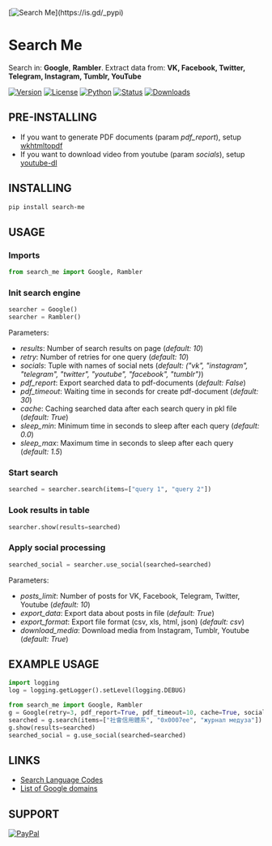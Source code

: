 [![Search Me](https://is.gd/search_me_logo_)](https://is.gd/_pypi)

# Search Me

Search in: **Google**, **Rambler**. Extract data from: **VK, Facebook, Twitter, Telegram, Instagram, Tumblr, YouTube**

[![Version](https://img.shields.io/pypi/v/search-me.svg?style=flat-square&logo=appveyor)](https://pypi.org/project/search-me)
[![License](https://img.shields.io/pypi/l/search-me.svg?style=flat-square&logo=appveyor)](https://pypi.org/project/search-me)
[![Python](https://img.shields.io/pypi/pyversions/search-me.svg?style=flat-square&logo=appveyor)](https://pypi.org/project/search-me)
[![Status](https://img.shields.io/pypi/status/search-me.svg?style=flat-square&logo=appveyor)](https://pypi.org/project/search-me)
[![Downloads](https://static.pepy.tech/personalized-badge/search-me?period=total&units=international_system&left_color=black&right_color=black&left_text=Downloads)](https://pepy.tech/project/search-me)

## PRE-INSTALLING

- If you want to generate PDF documents (param *pdf_report*), setup [wkhtmltopdf](https://is.gd/html2pdf)
- If you want to download video from youtube (param *socials*), setup [youtube-dl](https://is.gd/youtube_dl)

## INSTALLING

```bash
pip install search-me
```

## USAGE

### Imports

```python
from search_me import Google, Rambler
```

### Init search engine

```python
searcher = Google()
searcher = Rambler()
```

Parameters:

- *results*: Number of search results on page (*default: 10*)
- *retry*: Number of retries for one query (*default: 10*)
- *socials*: Tuple with names of social nets (*default: ("vk", "instagram", "telegram", "twitter", "youtube", "facebook", "tumblr")*)
- *pdf_report*: Export searched data to pdf-documents (*default: False*)
- *pdf_timeout*: Waiting time in seconds for create pdf-document (*default: 30*)
- *cache*: Caching searched data after each search query in pkl file (*default: True*)
- *sleep_min*: Minimum time in seconds to sleep after each query (*default: 0.0*)
- *sleep_max*: Maximum time in seconds to sleep after each query (*default: 1.5*)

### Start search

```python
searched = searcher.search(items=["query 1", "query 2"])
```

### Look results in table

```python
searcher.show(results=searched)
```

### Apply social processing

```python
searched_social = searcher.use_social(searched=searched)
```

Parameters:

- *posts_limit*: Number of posts for VK, Facebook, Telegram, Twitter, Youtube (*default: 10*)
- *export_data*: Export data about posts in file (*default: True*)
- *export_format*: Export file format (csv, xls, html, json) (*default: csv*)
- *download_media*: Download media from Instagram, Tumblr, Youtube (*default: True*)

## EXAMPLE USAGE

```python
import logging
log = logging.getLogger().setLevel(logging.DEBUG)

from search_me import Google, Rambler
g = Google(retry=3, pdf_report=True, pdf_timeout=10, cache=True, socials=("vk", "telegram", "twitter", "youtube"))
searched = g.search(items=["社會信用體系", "0x0007ee", "журнал медуза"]) 
g.show(results=searched)
searched_social = g.use_social(searched=searched)
```

## LINKS
- [Search Language Codes](https://is.gd/lang_codes)
- [List of Google domains](https://is.gd/domains_list)

## SUPPORT

[![PayPal](https://is.gd/search_me_pp)](https://is.gd/mypaypal)